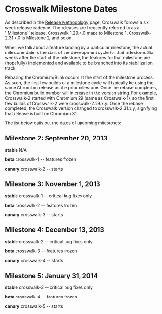 # Crosswalk Milestone Dates

As described in the [Release Methodology](#wiki/release-methodology) 
page, Crosswalk follows a six week release cadence. The releases are 
frequently referred to as a ''Milestone'' release. Crosswalk 1.29.4.0 
maps to Milestone 1, Crosswalk-2.31.x.0 is Milestone 2, and so on.

When we talk about a feature landing by a particular milestone, the 
actual milestone date is the start of the development cycle for that milestone. Six weeks after the start of the milestone, the features for that milestone are (hopefully) implemented and available to be 
branched into its stabilization track.

Rebasing the Chromium/Blink occurs at the start of the milestone process. As such, the first few builds of a milestone cycle will typically be using the same Chromium release as the prior milestone. Once the rebase completes, the Chromium build number will in crease in the version string. For example, Crosswalk-2 started with Chromium 29 (same as Crosswalk-1), so the first few builds of Crosswalk-2 were crosswalk-2.29.x.y. Once the rebase completed, the Crosswalk version changed to crosswalk-2.31.x.y, signifying that release is built on Chromium 31.

The list below calls out the dates of upcoming milestones:

## Milestone 2: September 20, 2013
**stable** N/A

**beta** crosswalk-1 -- features frozen

**canary** crosswalk-2 -- starts

## Milestone 3: November 1, 2013
**stable** crosswalk-1 -- critical bug fixes only

**beta** crosswalk-2 -- features frozen

**canary** crosswalk-3 -- starts

## Milestone 4: December 13, 2013
**stable** crosswalk-2 -- critical bug fixes only

**beta** crosswalk-3 -- features frozen

**canary** crosswalk-4 -- starts

## Milestone 5: January 31, 2014
**stable** crosswalk-3 -- critical bug fixes only

**beta** crosswalk-4 -- features frozen

**canary** crosswalk-5 -- starts

